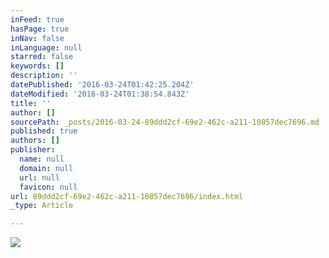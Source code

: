 ```yaml
---
inFeed: true
hasPage: true
inNav: false
inLanguage: null
starred: false
keywords: []
description: ''
datePublished: '2016-03-24T01:42:25.204Z'
dateModified: '2016-03-24T01:38:54.843Z'
title: ''
author: []
sourcePath: _posts/2016-03-24-89ddd2cf-69e2-462c-a211-10857dec7696.md
published: true
authors: []
publisher:
  name: null
  domain: null
  url: null
  favicon: null
url: 89ddd2cf-69e2-462c-a211-10857dec7696/index.html
_type: Article

---
```

![](https://the-grid-user-content.s3-us-west-2.amazonaws.com/eb14a6e0-57f9-4c54-9197-0a5e80af2009.jpg)
